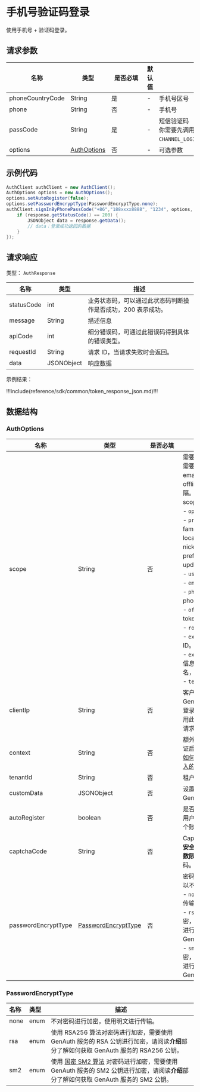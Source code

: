 # 手机号验证码登录

<LastUpdated />

使用手机号 + 验证码登录。

## 请求参数

| 名称             | 类型                                   | <div style="width:80px">是否必填</div> | 默认值 | <div style="width:300px">描述</div>                                                                        | <div style="width:200px"></div>示例值</div> |
| ---------------- | -------------------------------------- | -------------------------------------- | ------ | ---------------------------------------------------------------------------------------------------------- | ------------------------------------------- |
| phoneCountryCode | String                                 | 是                                     | -      | 手机号区号                                                                                                 | `+86`                                       |
| phone            | String                                 | 否                                     | -      | 手机号                                                                                                     | `188xxxx8888`                               |
| passCode         | String                                 | 是                                     | -      | 短信验证码<br>你需要先调用 [发送短信](../消息服务/send-sms.md)（场景值为 `CHANNEL_LOGIN`）接口获取验证码。 | `1234`                                      |
| options          | <a href="#AuthOptions">AuthOptions</a> | 否                                     | -      | 可选参数                                                                                                   | `{"passwordEncryptType":"none"}`            |

## 示例代码

```java
AuthClient authClient = new AuthClient();
AuthOptions options = new AuthOptions();
options.setAutoRegister(false);
options.setPasswordEncryptType(PasswordEncryptType.none);
authClient.signInByPhonePassCode("+86","188xxxx8888", "1234", options, (AuthCallback) response -> {
    if (response.getStatusCode() == 200) {
      	JSONObject data = response.getData();
        // data：登录成功返回的数据
    }
});
```

## 请求响应

类型： `AuthResponse`

| 名称       | 类型       | 描述                                                         |
| ---------- | ---------- | ------------------------------------------------------------ |
| statusCode | int        | 业务状态码，可以通过此状态码判断操作是否成功，200 表示成功。 |
| message    | String     | 描述信息                                                     |
| apiCode    | int        | 细分错误码，可通过此错误码得到具体的错误类型。               |
| requestId  | String     | 请求 ID，当请求失败时会返回。                                |
| data       | JSONObject | 响应数据                                                     |

示例结果：

!!!include(reference/sdk/common/token_response_json.md)!!!

## 数据结构

### <a id="AuthOptions"></a> AuthOptions

| 名称                | 类型                                                   | <div style="width:80px">是否必填</div> | <div style="width:300px">描述</div>                                                                                                                                                                                                                                                                                                                                                                                                                                                                                                                                                                                                                                                                                                                                                                                                                                                          | <div style="width:200px">示例值</div> |
| ------------------- | ------------------------------------------------------ | -------------------------------------- | -------------------------------------------------------------------------------------------------------------------------------------------------------------------------------------------------------------------------------------------------------------------------------------------------------------------------------------------------------------------------------------------------------------------------------------------------------------------------------------------------------------------------------------------------------------------------------------------------------------------------------------------------------------------------------------------------------------------------------------------------------------------------------------------------------------------------------------------------------------------------------------------- | ------------------------------------- |
| scope               | String                                                 | 否                                     | 需要请求的权限，必须包含 openid。如果需要获取手机号和 email 需要包含 phone email；如果需要 refresh_token 需要包含 offline_access。多个 scope 请用空格分隔。id_token 解码后的内容中会包含这些 scope 对应的用户信息相关的字段。<br>- `openid`: 必须包含。<br>- `profile`: 返回 birthdate，family_name，gender，given_name，locale，middle_name，name，nickname，picture，preferred_username，profile，updated_at，website，zoneinfo 字段。<br>- `username`: 返回 username。<br>- `email`: 返回 email，email_verified。<br>- `phone`: 返回 phone_number, phone_number_verified。<br>- `offline_access`: 如果存在此参数，token 接口会返回 refresh_token 字段。<br>- `roles`: 返回用户的角色列表。<br>- `external_id`: 用户在原有系统的用户 ID。<br>- `extended_fields`: 返回用户的扩展字段信息，内容为一个对象，key 为扩展字段名，value 为扩展字段值。<br>- `tenant_id`: 返回用户的租户 ID。<br> | `openid profile`                      |
| clientIp            | String                                                 | 否                                     | 客户端真实 IP 地址。默认情况下，GenAuth 会将请求来源的 IP 识别为用户登录的 IP 地址，如果你在后端服务器中调用此接口，需要将此 IP 设置为用户的真实请求 IP。                                                                                                                                                                                                                                                                                                                                                                                                                                                                                                                                                                                                                                                                                                                                    | `192.168.0.1`                         |
| context             | String                                                 | 否                                     | 额外请求上下文，将会传递到认证前和认证后的 [Pipeline](https://docs.genauth.ai/guides/pipeline/) 的 `context` 对象中。了解[如何在 Pipeline 的 `context` 参数中获取传入的额外 context](https://docs.genauth.ai/guides/pipeline/context-object.html)。                                                                                                                                                                                                                                                                                                                                                                                                                                                                                                                                                                                                                                          | `{"source":"utm"}`                    |
| tenantId            | String                                                 | 否                                     | 租户 ID                                                                                                                                                                                                                                                                                                                                                                                                                                                                                                                                                                                                                                                                                                                                                                                                                                                                                      | `625783d629f2bd1f5ddddd98c`           |
| customData          | JSONObject                                             | 否                                     | 设置额外的用户自定义数据，你需要先在 GenAuth 控制台[配置自定义数据](https://docs.genauth.ai/guides/users/user-defined-field/)。                                                                                                                                                                                                                                                                                                                                                                                                                                                                                                                                                                                                                                                                                                                                                              | `{"school":"pku","age":"20"}`         |
| autoRegister        | boolean                                                | 否                                     | 是否开启自动注册。如果设置为 true，当用户不存在的时候，会先自动为其创建一个账号。                                                                                                                                                                                                                                                                                                                                                                                                                                                                                                                                                                                                                                                                                                                                                                                                            |                                       |
| captchaCode         | String                                                 | 否                                     | Captcha 图形验证码，不区分大小写。当**安全策略**设置为**验证码**且触发**登录失败次数限制**时，下次登录需要填写图形验证码。                                                                                                                                                                                                                                                                                                                                                                                                                                                                                                                                                                                                                                                                                                                                                                   | `a8nz`                                |
| passwordEncryptType | <a href="#PasswordEncryptType">PasswordEncryptType</a> | 否                                     | 密码加密类型，支持 sm2 和 rsa。默认可以不加密。<br>- `none`: 不对密码进行加密，使用明文进行传输。<br>- `rsa`: 使用 RSA256 算法对密码进行加密，需要使用 GenAuth 服务的 RSA 公钥进行加密，请阅读**介绍**部分了解如何获取 GenAuth 服务的 RSA256 公钥。<br>- `sm2`: 使用 [国密 SM2 算法](https://baike.baidu.com/item/SM2/15081831) 对密码进行加密，需要使用 GenAuth 服务的 SM2 公钥进行加密，请阅读**介绍**部分了解如何获取 GenAuth 服务的 SM2 公钥。<br>                                                                                                                                                                                                                                                                                                                                                                                                                                       | sm2                                   |

### <a id="PasswordEncryptType"></a> PasswordEncryptType

| 名称 | 类型 | 描述                                                                                                                                                                               |
| :--- | :--- | ---------------------------------------------------------------------------------------------------------------------------------------------------------------------------------- |
| none | enum | 不对密码进行加密，使用明文进行传输。                                                                                                                                               |
| rsa  | enum | 使用 RSA256 算法对密码进行加密，需要使用 GenAuth 服务的 RSA 公钥进行加密，请阅读**介绍**部分了解如何获取 GenAuth 服务的 RSA256 公钥。                                              |
| sm2  | enum | 使用 [国密 SM2 算法](https://baike.baidu.com/item/SM2/15081831) 对密码进行加密，需要使用 GenAuth 服务的 SM2 公钥进行加密，请阅读**介绍**部分了解如何获取 GenAuth 服务的 SM2 公钥。 |
